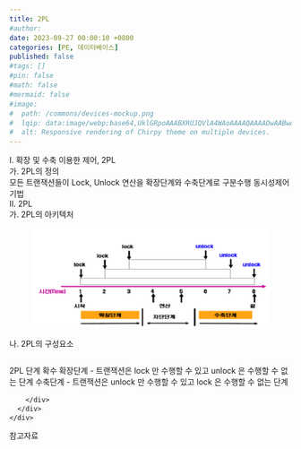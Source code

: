 ```yaml
---
title: 2PL
#author: 
date: 2023-09-27 00:00:10 +0800
categories: [PE, 데이터베이스]
published: false
#tags: []
#pin: false
#math: false
#mermaid: false
#image:
#  path: /commons/devices-mockup.png
#  lqip: data:image/webp;base64,UklGRpoAAABXRUJQVlA4WAoAAAAQAAAADwAABwAAQUxQSDIAAAARL0AmbZurmr57yyIiqE8oiG0bejIYEQTgqiDA9vqnsUSI6H+oAERp2HZ65qP/VIAWAFZQOCBCAAAA8AEAnQEqEAAIAAVAfCWkAALp8sF8rgRgAP7o9FDvMCkMde9PK7euH5M1m6VWoDXf2FkP3BqV0ZYbO6NA/VFIAAAA
#  alt: Responsive rendering of Chirpy theme on multiple devices.
---
```


<div class="post-wrap">
  <div class="para">
    <div class="para-title">
      I. 확장 및 수축 이용한 제어, 2PL
    </div>
    <div class="para-cntnt">
      <div class="para">
        <div class="para-title">
          가. 2PL의 정의
        </div>
        <div class="para-cntnt">
            모든 트랜잭션들이 Lock, Unlock 연산을 확장단계와 수축단계로 구분수행 동시성제어기법
        </div>
      </div>
    </div>
  </div>
  
  <div class="para">
    <div class="para-title">
      II. 2PL
    </div>
    <div class="para-cntnt">
      <div class="para">
        <div class="para-title">
          가. 2PL의 아키텍처
        </div>
        <div class="para-cntnt">
          <figure class="post-figure">
            <img src="/assets/img/posts/2PL.png" alt="2PL">
<!--            <figcaption>Source: Unveiling the Metaverse: Exploring Emerging Trends, Multifaceted Perspectives, and Future Challenges</figcaption>-->
          </figure>
        </div>
      </div>
      <div class="para">
        <div class="para-title">
          나. 2PL의 구성요소
        </div>
        <div class="para-cntnt">
          <table class="post-table">
          </table>
          2PL 단계 확수
  확장단계 - 트랜잭션은 lock 만 수행할 수 있고 unlock 은 수행할 수 없는 단계
  수축단계 - 트랜잭션은 unlock 만 수행할 수 있고 lock 은 수행할 수 없는 단계

        </div>
      </div>
    </div>
  </div>

  <div class="refr-wrap">
    <div class="refr-title">
        참고자료
    </div>
    <ol class="refr-list">
    <!--    <li>(나현식, 최대선) <a target="_blank" href="https://scienceon.kisti.re.kr/commons/util/originalView.do?cn=JAKO202225948430499&oCn=JAKO202225948430499&dbt=JAKO&journal=NJOU00291864">메타버스 보안 위협 요소 및 대응 방안 검토</a></li>-->
    <!--    <li>(M. Uddin, S. Manickam, H. Ullah, M. Obaidat and A. Dandoush) <a target="_blank" href="https://ieeexplore.ieee.org/abstract/document/10138386">Unveiling the Metaverse: Exploring Emerging Trends, Multifaceted Perspectives, and Future Challenges</a></li>-->
    </ol>
  </div>
</div>
